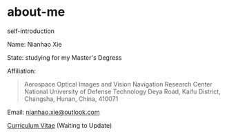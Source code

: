 # about-me
self-introduction

Name: Nianhao Xie

State: studying for my Master's Degress

Affiliation:
>Aerospace Optical Images and Vision Navigation Research Center
>National University of Defense Technology
>Deya Road, Kaifu District, Changsha, Hunan, China, 410071

Email:
nianhao.xie@outlook.com

[Curriculum Vitae](https://github.com/nianhaoxie/about-me/edit/master/CV_NianhaoXie.pdf) (Waiting to Update)
